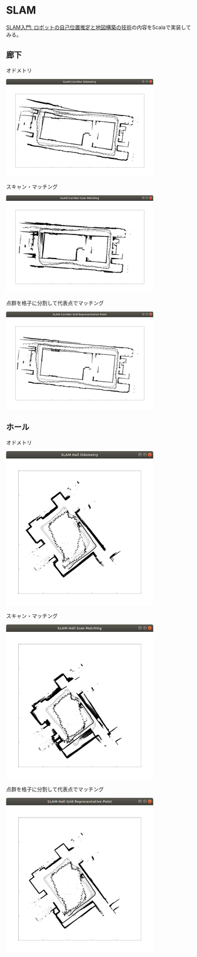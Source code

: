# SLAM

[SLAM入門: ロボットの自己位置推定と地図構築の技術](https://www.amazon.co.jp/dp/4274221660/)の内容をScalaで実装してみる。

## 廊下

オドメトリ

<img src="./docs/images/CorridorOdometry.png" width="400px" />

スキャン・マッチング

<img src="./docs/images/CorridorScanMatching.png" width="400px" />

点群を格子に分割して代表点でマッチング

<img src="./docs/images/CorridorGridRepresentativePoint.png" width="400px" />

## ホール

オドメトリ

<img src="./docs/images/HallOdometry.png" width="400px" />

スキャン・マッチング

<img src="./docs/images/HallScanMatching.png" width="400px" />

点群を格子に分割して代表点でマッチング

<img src="./docs/images/HallGridRepresentativePoint.png" width="400px" />
